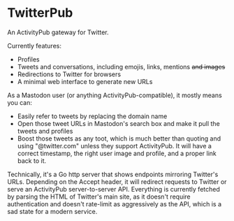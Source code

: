 # TwitterPub

An ActivityPub gateway for Twitter.

Currently features:

- Profiles
- Tweets and conversations, including emojis, links, mentions ~~and images~~
- Redirections to Twitter for browsers
- A minimal web interface to generate new URLs

As a Mastodon user (or anything ActivityPub-compatible), it mostly means you can:

- Easily refer to tweets by replacing the domain name
- Open those tweet URLs in Mastodon's search box and make it pull the tweets and profiles
- Boost those tweets as any toot, which is much better than quoting and using "@twitter.com" unless they support ActivityPub.
  It will have a correct timestamp, the right user image and profile, and a proper link back to it.


Technically, it's a Go http server that shows endpoints mirroring Twitter's URLs.
Depending on the Accept header, it will redirect requests to Twitter or
serve an ActivityPub server-to-server API.
Everything is currently fetched by parsing the HTML of Twitter's main site,
as it doesn't require authentication and doesn't rate-limit as aggressively
as the API, which is a sad state for a modern service.
